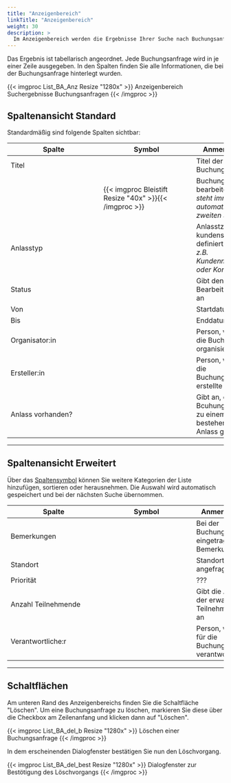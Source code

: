 ```yaml
---
title: "Anzeigenbereich"
linkTitle: "Anzeigenbereich"
weight: 30
description: >
  Im Anzeigenbereich werden die Ergebnisse Ihrer Suche nach Buchungsanfragen in Listenform ausgegeben.
---
```

Das Ergebnis ist tabellarisch angeordnet. Jede Buchungsanfrage wird in je einer Zeile ausgegeben. In den Spalten finden Sie alle Informationen, die bei der Buchungsanfrage hinterlegt wurden.  

{{< imgproc List_BA_Anz Resize "1280x" >}}
Anzeigenbereich Suchergebnisse Buchungsanfragen
{{< /imgproc >}}

## Spaltenansicht Standard 
Standardmäßig sind folgende Spalten sichtbar:

|<div style="width:200px">Spalte</div>|<div style="width:200px">Symbol</div>|Anmerkungen|
|---|---|---|
|Titel||Titel der Buchungsanfrage|
||{{< imgproc Bleistift Resize "40x" >}}{{< /imgproc >}}|Buchungsanfrage bearbeiten </br> _steht immer automatisch in der zweiten Spalte_|
|Anlasstyp||Anlasstzpen sind kundenspezifisch definiert </br> _z.B. Kundenmeeting oder Konferenz_|
|Status||Gibt den Bearbeitungsstand an|
|Von||Startdatum|
|Bis||Enddatum|
|Organisator:in||Person, welche die Buchung organisiert|
|Ersteller:in||Person, welche die Buchungsanfrage erstellte|
|Anlass vorhanden?||Gibt an, ob die Bcuhungsanfrage zu einem bestehenden Anlass gehört|
---

## Spaltenansicht Erweitert
Über das [Spaltensymbol](/Generell/Aplikationsaufbau/#2.1.Listenfunktion/Suchen) können Sie weitere Kategorien der Liste hinzufügen, sortieren oder  herausnehmen. 
Die Auswahl wird automatisch gespeichert und bei der nächsten Suche übernommen. 

|<div style="width:200px">Spalte</div>|<div style="width:200px">Symbol</div>|Anmerkungen|
|---|---|---|
|Bemerkungen||Bei der Buchungsanfrage eingetragene Bemerkungen|
|Standort||Standort, welcher angefragt wurde|
|Priorität||???|
|Anzahl Teilnehmende||Gibt die Anzahl der erwarteten Teilnehmenden an|
|Verantwortliche:r||Person, welche für die Buchungsanfrage verantwortlich ist|
---

## Schaltflächen
Am unteren Rand des Anzeigenbereichs finden Sie die Schaltfläche "Löschen". Um eine Buchungsanfrage zu löschen, markieren Sie diese über die Checkbox am Zeilenanfang und klicken dann auf "Löschen". 

{{< imgproc List_BA_del_b Resize "1280x" >}}
Löschen einer Buchungsanfrage
{{< /imgproc >}}

In dem erscheinenden Dialogfenster bestätigen Sie nun den Löschvorgang.

{{< imgproc List_BA_del_best Resize "1280x" >}}
Dialogfenster zur Bestötigung des Löschvorgangs
{{< /imgproc >}}
